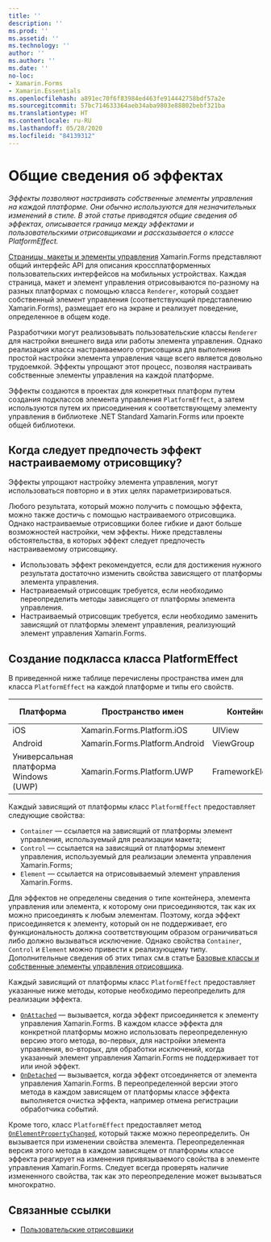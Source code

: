 ```yaml
---
title: ''
description: ''
ms.prod: ''
ms.assetid: ''
ms.technology: ''
author: ''
ms.author: ''
ms.date: ''
no-loc:
- Xamarin.Forms
- Xamarin.Essentials
ms.openlocfilehash: a891ec70f6f83984ed463fe914442758bdf57a2e
ms.sourcegitcommit: 57bc714633364aeb34aba9803e88802bebf321ba
ms.translationtype: HT
ms.contentlocale: ru-RU
ms.lasthandoff: 05/28/2020
ms.locfileid: "84139312"
---
```

# <a name="introduction-to-effects"></a>Общие сведения об эффектах

_Эффекты позволяют настраивать собственные элементы управления на каждой платформе. Они обычно используются для незначительных изменений в стиле. В этой статье приводятся общие сведения об эффектах, описывается граница между эффектами и пользовательскими отрисовщиками и рассказывается о классе PlatformEffect._

[Страницы, макеты и элементы управления](~/xamarin-forms/user-interface/controls/index.md) Xamarin.Forms представляют общий интерфейс API для описания кроссплатформенных пользовательских интерфейсов на мобильных устройствах. Каждая страница, макет и элемент управления отрисовываются по-разному на разных платформах с помощью класса `Renderer`, который создает собственный элемент управления (соответствующий представлению Xamarin.Forms), размещает его на экране и реализует поведение, определенное в общем коде.

Разработчики могут реализовывать пользовательские классы `Renderer` для настройки внешнего вида или работы элемента управления. Однако реализация класса настраиваемого отрисовщика для выполнения простой настройки элемента управления чаще всего является довольно трудоемкой. Эффекты упрощают этот процесс, позволяя настраивать собственные элементы управления на каждой платформе.

Эффекты создаются в проектах для конкретных платформ путем создания подклассов элемента управления `PlatformEffect`, а затем используются путем их присоединения к соответствующему элементу управления в библиотеке .NET Standard Xamarin.Forms или проекте общей библиотеки.

## <a name="why-use-an-effect-over-a-custom-renderer"></a>Когда следует предпочесть эффект настраиваемому отрисовщику?

Эффекты упрощают настройку элемента управления, могут использоваться повторно и в этих целях параметризироваться.

Любого результата, который можно получить с помощью эффекта, можно также достичь с помощью настраиваемого отрисовщика. Однако настраиваемые отрисовщики более гибкие и дают больше возможностей настройки, чем эффекты. Ниже представлены обстоятельства, в которых эффект следует предпочесть настраиваемому отрисовщику.

- Использовать эффект рекомендуется, если для достижения нужного результата достаточно изменить свойства зависящего от платформы элемента управления.
- Настраиваемый отрисовщик требуется, если необходимо переопределить методы зависящего от платформы элемента управления.
- Настраиваемый отрисовщик требуется, если необходимо заменить зависящий от платформы элемент управления, реализующий элемент управления Xamarin.Forms.

## <a name="subclassing-the-platformeffect-class"></a>Создание подкласса класса PlatformEffect

В приведенной ниже таблице перечислены пространства имен для класса `PlatformEffect` на каждой платформе и типы его свойств.

|Платформа|Пространство имен|Контейнер|Элемент управления|
|--- |--- |--- |--- |
|iOS|Xamarin.Forms.Platform.iOS|UIView|UIView|
|Android|Xamarin.Forms.Platform.Android|ViewGroup|Просмотр|
|Универсальная платформа Windows (UWP)|Xamarin.Forms.Platform.UWP|FrameworkElement|FrameworkElement|

Каждый зависящий от платформы класс `PlatformEffect` предоставляет следующие свойства:

- `Container` — ссылается на зависящий от платформы элемент управления, используемый для реализации макета;
- `Control` — ссылается на зависящий от платформы элемент управления, используемый для реализации элемента управления Xamarin.Forms;
- `Element` — ссылается на отрисовываемый элемент управления Xamarin.Forms.

Для эффектов не определены сведения о типе контейнера, элемента управления или элемента, к которому они присоединяются, так как их можно присоединять к любым элементам. Поэтому, когда эффект присоединяется к элементу, который он не поддерживает, его функциональность должна соответствующим образом ограничиваться либо должно вызываться исключение. Однако свойства `Container`, `Control` и `Element` можно привести к реализующему типу. Дополнительные сведения об этих типах см.в статье [Базовые классы и собственные элементы управления отрисовщика](~/xamarin-forms/app-fundamentals/custom-renderer/renderers.md).

Каждый зависящий от платформы класс `PlatformEffect` предоставляет указанные ниже методы, которые необходимо переопределить для реализации эффекта.

- [`OnAttached`](xref:Xamarin.Forms.Effect.OnAttached) — вызывается, когда эффект присоединяется к элементу управления Xamarin.Forms. В каждом классе эффекта для конкретной платформы можно использовать переопределенную версию этого метода, во-первых, для настройки элемента управления, во-вторых, для обработки исключений, когда указанный элемент управления Xamarin.Forms не поддерживает тот или иной эффект.
- [`OnDetached`](xref:Xamarin.Forms.Effect.OnDetached) — вызывается, когда эффект отсоединяется от элемента управления Xamarin.Forms. В переопределенной версии этого метода в каждом зависящем от платформы классе эффекта выполняется очистка эффекта, например отмена регистрации обработчика событий.

Кроме того, класс `PlatformEffect` предоставляет метод [`OnElementPropertyChanged`](xref:Xamarin.Forms.PlatformEffect`2.OnElementPropertyChanged(System.ComponentModel.PropertyChangedEventArgs)), который также можно переопределить. Он вызывается при изменении свойства элемента. Переопределенная версия этого метода в каждом зависящем от платформы классе эффекта реагирует на изменения привязываемого свойства в элементе управления Xamarin.Forms. Следует всегда проверять наличие измененного свойства, так как это переопределение может вызываться многократно.

## <a name="related-links"></a>Связанные ссылки

- [Пользовательские отрисовщики](~/xamarin-forms/app-fundamentals/custom-renderer/index.md)
